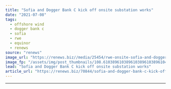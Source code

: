 ```yaml
---
title: "Sofia and Dogger Bank C kick off onsite substation works"
date: "2021-07-08"
tags: 
  - offshore wind
  - dogger bank c
  - sofia
  - rwe
  - equinor
  - renews
source: "renews"
image_url: "https://renews.biz//media/25454/rwe-onsite-sofia-and-dogger-bank-c-construction.jpg?mode=crop&width=770&heightratio=0.6103896103896103896103896104&slimmage=true"
image_fp: "/assets/img/post_thumbnails/108.6103896103896103896103896104&slimmage=true"
lead: "Sofia and Dogger Bank C kick off onsite substation works"
article_url: "https://renews.biz/70844/sofia-and-dogger-bank-c-kick-off-onsite-substation-works/"
---
```


---

